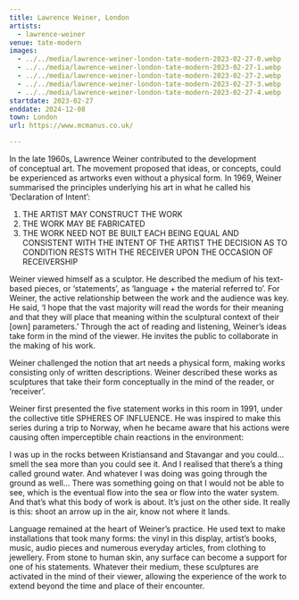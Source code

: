 ```yaml
---
title: Lawrence Weiner, London
artists:
  - lawrence-weiner
venue: tate-modern
images:
  - ../../media/lawrence-weiner-london-tate-modern-2023-02-27-0.webp
  - ../../media/lawrence-weiner-london-tate-modern-2023-02-27-1.webp
  - ../../media/lawrence-weiner-london-tate-modern-2023-02-27-2.webp
  - ../../media/lawrence-weiner-london-tate-modern-2023-02-27-3.webp
  - ../../media/lawrence-weiner-london-tate-modern-2023-02-27-4.webp
startdate: 2023-02-27
enddate: 2024-12-08
town: London
url: https://www.mcmanus.co.uk/

---
```


In the late 1960s, Lawrence Weiner contributed to the development of conceptual art. The movement proposed that ideas, or concepts, could be experienced as artworks even without a physical form. In 1969, Weiner summarised the principles underlying his art in what he called his ‘Declaration of Intent’:

1. THE ARTIST MAY CONSTRUCT THE WORK
2. THE WORK MAY BE FABRICATED
3. THE WORK NEED NOT BE BUILT
EACH BEING EQUAL AND CONSISTENT WITH THE INTENT
OF THE ARTIST THE DECISION AS TO CONDITION RESTS
WITH THE RECEIVER UPON THE OCCASION OF RECEIVERSHIP

Weiner viewed himself as a sculptor. He described the medium of his text-based pieces, or ‘statements’, as ‘language + the material referred to’. For Weiner, the active relationship between the work and the audience was key. He said, ‘I hope that the vast majority will read the words for their meaning and that they will place that meaning within the sculptural context of their [own] parameters.’ Through the act of reading and listening, Weiner’s ideas take form in the mind of the viewer. He invites the public to collaborate in the making of his work.

Weiner challenged the notion that art needs a physical form, making works consisting only of written descriptions. Weiner described these works as sculptures that take their form conceptually in the mind of the reader, or ‘receiver’.

Weiner first presented the five statement works in this room in 1991, under the collective title SPHERES OF INFLUENCE. He was inspired to make this series during a trip to Norway, when he became aware that his actions were causing often imperceptible chain reactions in the environment:

I was up in the rocks between Kristiansand and Stavangar and you could... smell the sea more than you could see it. And I realised that there’s a thing called ground water. And whatever I was doing was going through the ground as well... There was something going on that I would not be able to see, which is the eventual flow into the sea or flow into the water system. And that’s what this body of work is about. It’s just on the other side. It really is this: shoot an arrow up in the air, know not where it lands.

Language remained at the heart of Weiner’s practice. He used text to make installations that took many forms: the vinyl in this display, artist’s books, music, audio pieces and numerous everyday articles, from clothing to jewellery. From stone to human skin, any surface can become a support for one of his statements. Whatever their medium, these sculptures are activated in the mind of their viewer, allowing the experience of the work to extend beyond the time and place of their encounter.